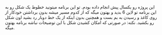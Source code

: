 این پروژه رو یکسال پیش انجام داده بودم. تو این برنامه میتونید خطوط یک شکل رو به این برنامه تو لاین 6 بدید و بهتون میگه که از کدوم مسیر
میشه بدون برداشتن خودکار از روی کاغذ و رسیدن به بم بست و همچنین بدون اینکه از یک خط دوبار رد بشید اون شکل رو بکشید.
نکته: در صورتی که امکان کشیدن شکل با این توضیحات نباشه برنامه بهتون میگه.
